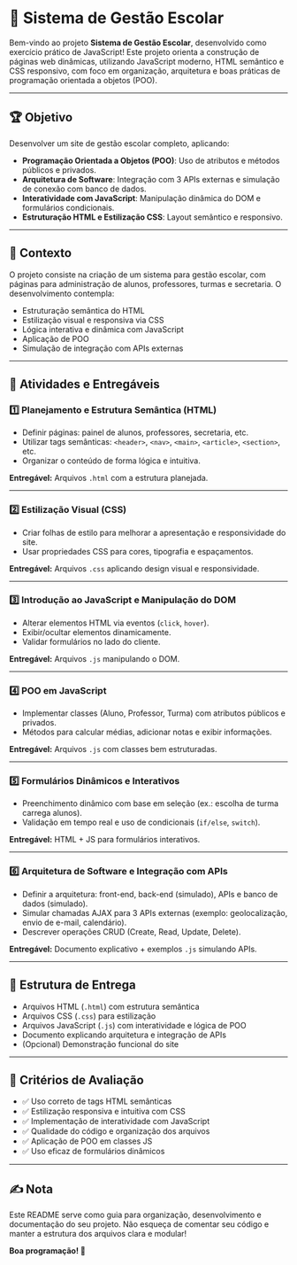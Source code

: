 # 🏫 Sistema de Gestão Escolar

Bem-vindo ao projeto **Sistema de Gestão Escolar**, desenvolvido como exercício prático de JavaScript! Este projeto orienta a construção de páginas web dinâmicas, utilizando JavaScript moderno, HTML semântico e CSS responsivo, com foco em organização, arquitetura e boas práticas de programação orientada a objetos (POO).

---

## 🏆 Objetivo

Desenvolver um site de gestão escolar completo, aplicando:

- **Programação Orientada a Objetos (POO)**: Uso de atributos e métodos públicos e privados.
- **Arquitetura de Software**: Integração com 3 APIs externas e simulação de conexão com banco de dados.
- **Interatividade com JavaScript**: Manipulação dinâmica do DOM e formulários condicionais.
- **Estruturação HTML e Estilização CSS**: Layout semântico e responsivo.

---

## 📌 Contexto

O projeto consiste na criação de um sistema para gestão escolar, com páginas para administração de alunos, professores, turmas e secretaria. O desenvolvimento contempla:

- Estruturação semântica do HTML
- Estilização visual e responsiva via CSS
- Lógica interativa e dinâmica com JavaScript
- Aplicação de POO
- Simulação de integração com APIs externas

---

## 🚀 Atividades e Entregáveis

### 1️⃣ Planejamento e Estrutura Semântica (HTML)

- Definir páginas: painel de alunos, professores, secretaria, etc.
- Utilizar tags semânticas: `<header>`, `<nav>`, `<main>`, `<article>`, `<section>`, etc.
- Organizar o conteúdo de forma lógica e intuitiva.

**Entregável:** Arquivos `.html` com a estrutura planejada.

---

### 2️⃣ Estilização Visual (CSS)

- Criar folhas de estilo para melhorar a apresentação e responsividade do site.
- Usar propriedades CSS para cores, tipografia e espaçamentos.

**Entregável:** Arquivos `.css` aplicando design visual e responsividade.

---

### 3️⃣ Introdução ao JavaScript e Manipulação do DOM

- Alterar elementos HTML via eventos (`click`, `hover`).
- Exibir/ocultar elementos dinamicamente.
- Validar formulários no lado do cliente.

**Entregável:** Arquivos `.js` manipulando o DOM.

---

### 4️⃣ POO em JavaScript

- Implementar classes (Aluno, Professor, Turma) com atributos públicos e privados.
- Métodos para calcular médias, adicionar notas e exibir informações.

**Entregável:** Arquivos `.js` com classes bem estruturadas.

---

### 5️⃣ Formulários Dinâmicos e Interativos

- Preenchimento dinâmico com base em seleção (ex.: escolha de turma carrega alunos).
- Validação em tempo real e uso de condicionais (`if/else`, `switch`).

**Entregável:** HTML + JS para formulários interativos.

---

### 6️⃣ Arquitetura de Software e Integração com APIs

- Definir a arquitetura: front-end, back-end (simulado), APIs e banco de dados (simulado).
- Simular chamadas AJAX para 3 APIs externas (exemplo: geolocalização, envio de e-mail, calendário).
- Descrever operações CRUD (Create, Read, Update, Delete).

**Entregável:** Documento explicativo + exemplos `.js` simulando APIs.

---

## 📁 Estrutura de Entrega

- Arquivos HTML (`.html`) com estrutura semântica
- Arquivos CSS (`.css`) para estilização
- Arquivos JavaScript (`.js`) com interatividade e lógica de POO
- Documento explicando arquitetura e integração de APIs
- (Opcional) Demonstração funcional do site

---

## 🎯 Critérios de Avaliação

- ✅ Uso correto de tags HTML semânticas
- ✅ Estilização responsiva e intuitiva com CSS
- ✅ Implementação de interatividade com JavaScript
- ✅ Qualidade do código e organização dos arquivos
- ✅ Aplicação de POO em classes JS
- ✅ Uso eficaz de formulários dinâmicos

---

## ✍ Nota

Este README serve como guia para organização, desenvolvimento e documentação do seu projeto. Não esqueça de comentar seu código e manter a estrutura dos arquivos clara e modular!

**Boa programação! 🚀**
